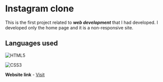 # Instagram clone
This is the first project related to **_web development_** that I had developed. I developed only the home page and it is a non-responsive site.

## Languages used
![HTML5](https://www.google.com/search?q=html5+logo&tbm=isch&chips=q:html5+logo,g_1:vector:GIqMJaYNK9Q%3D&hl=en&sa=X&ved=2ahUKEwjP_azsva78AhVJ_jgGHd4MAsIQ4lYoBXoECAEQLw&biw=1263&bih=569#imgrc=d1bv3SyxvtEL6M "HTML5")


![CSS3](https://www.google.com/search?q=css3+logo&tbm=isch&ved=2ahUKEwjoxqaGvq78AhWq_jgGHZ2AAaUQ2-cCegQIABAA&oq=css&gs_lcp=CgNpbWcQARgAMgQIIxAnMgcIABCxAxBDMgcIABCxAxBDMgQIABBDMgQIABBDMgUIABCABDIECAAQQzIECAAQQzIECAAQQzIICAAQgAQQsQM6BwgjEOoCECc6CggAELEDEIMBEENQlAxYvRpgnCNoAXAAeASAAcIGiAHQHpIBBzAuNS42LTSYAQCgAQGqAQtnd3Mtd2l6LWltZ7ABCsABAQ&sclient=img&ei=Xr21Y-ifGKr94-EPnYGGqAo&bih=569&biw=1263&hl=en#imgrc=lxAzGeSoTIYNJM "CSS3")


**Website link** - [Visit](https://93yit2.csb.app/ "URL")
